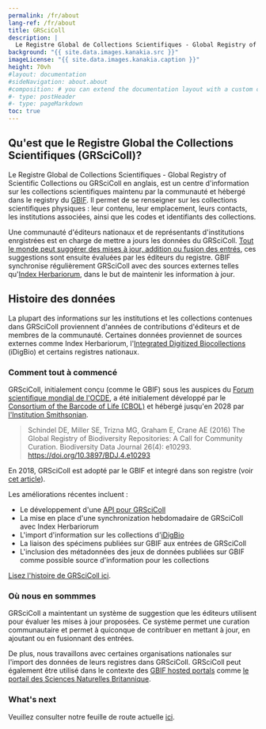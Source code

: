 ```yaml
---
permalink: /fr/about
lang-ref: /fr/about
title: GRSciColl
description: |
  Le Registre Global de Collections Scientifiques - Global Registry of Scientific Collections ou GRSciColl en anglais, est un référentiel maintenu par une communauté active qui s'appuit sur le travail du Consortium of the Barcode of Life (CBOL).
background: "{{ site.data.images.kanakia.src }}"
imageLicense: "{{ site.data.images.kanakia.caption }}"
height: 70vh
#layout: documentation
#sideNavigation: about.about
#composition: # you can extend the documentation layout with a custom composition
#- type: postHeader
#- type: pageMarkdown
toc: true
---
```


## Qu'est que le Registre Global the Collections Scientifiques (GRSciColl)?

Le Registre Global de Collections Scientifiques - Global Registry of Scientific Collections ou GRSciColl en anglais, est un centre d'information sur les collections scientifiques maintenu par la communauté et hébergé dans le registry du [GBIF](https://www.gbif.org/). Il permet de se renseigner sur les collections scientifiques physiques : leur contenu, leur emplacement, leurs contacts, les institutions associées, ainsi que les codes et identifiants des collections.

Une communauté d'éditeurs nationaux et de représentants d'institutions enrgistrées est en charge de mettre a jours les données du GRSciColl. [Tout le monde peut suggérer des mises à jour, addition ou fusion des entrés](/how-to#suggest-a-change), ces suggestions sont ensuite évaluées par les éditeurs du registre. GBIF synchronise régulièrement GRSciColl avec des sources externes telles qu'[Index Herbariorum](https://sweetgum.nybg.org/science/ih/), dans le but de maintenir les information à jour.

## Histoire des données

La plupart des informations sur les institutions et les collections contenues dans GRSciColl proviennent d'années de contributions d'éditeurs et de membres de la communauté. Certaines données proviennet de sources externes comme Index Herbariorum, l'[Integrated Digitized Biocollections](https://www.idigbio.org/) (iDigBio) et certains registres nationaux.

### Comment tout à commencé

GRSciColl, initialement conçu (comme le GBIF) sous les auspices du [Forum scientifique mondial de l'OCDE](http://www.oecd.org/sti/sci-tech/oecdglobalscienceforum.htm), a été initialement développé par le [Consortium of the Barcode of Life (CBOL)](https://www.gbif.org/participant/287) et hébergé jusqu'en 2028 par [l'Institution Smithsonian](https://www.si.edu).

> Schindel DE, Miller SE, Trizna MG, Graham E, Crane AE (2016) The Global Registry of Biodiversity Repositories: A Call for Community Curation. Biodiversity Data Journal 26(4): e10293. https://doi.org/10.3897/BDJ.4.e10293

En 2018, GRSciColl est adopté par le GBIF et integré dans son registre (voir [cet article](https://www.gbif.org/news/5kyAslpqTVxYqZTwYn1cub/)).

Les améliorations récentes incluent :
* Le développement d'une [API pour GRSciColl](/api)
* La mise en place d'une synchronization hebdomadaire de GRSciColl avec Index Herbariorum
* L'import d'information sur les collections d'[iDigBio](https://www.idigbio.org)
* La liaison des spécimens publiées sur GBIF aux entrées de GRSciColl
* L'inclusion des métadonnées des jeux de données publiées sur GBIF comme possible source d'information pour les collections

[Lisez l'histoire de GRSciColl ici](https://data-blog.gbif.org/post/grscicoll-2021/).

### Où nous en sommmes

GRSciColl a maintentant un système de suggestion que les éditeurs utilisent pour évaluer les mises à jour proposées. Ce système permet une curation communautaire et permet à quiconque de contribuer en mettant à jour, en ajoutant ou en fusionnant des entrées.

De plus, nous travaillons avec certaines organisations nationales sur l'import des données de leurs registres dans GRSciColl. GRSciColl peut également être utilisé dans le contexte des [GBIF hosted portals](https://www.gbif.org/hosted-portals) comme [le portail des Sciences Naturelles Britannique](https://data.dissco-uk.org).

### What's next

Veuillez consulter notre feuille de route actuelle [ici](/road-map).
